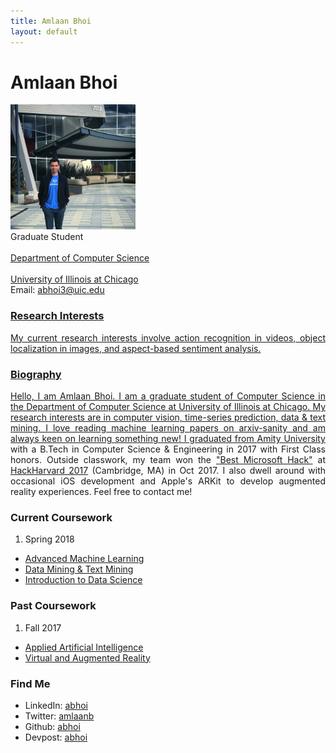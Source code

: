 ```yaml
---
title: Amlaan Bhoi
layout: default
---
```

<!--
## {{ page.title }}
<img src="/images/amlaan_2018.jpg" width="200" float="right" /><br>
Graduate Student
[Department of Computer Science](https://cs.uic.edu) \\
[University of Illinois at Chicago](https://www.uic.edu) \\
Email: [abhoi3@uic.edu](mailto://abhoi3@uic.edu)!-->

<h1>Amlaan Bhoi</h1>
<img src="/images/amlaan_2018.jpg" width="200" float="center" /> <br>
Graduate Student<br>
<br><a href="https://cs.uic.edu">Department of Computer Science</a> <br>
<br><a href="https://www.uic.edu">University of Illinois at Chicago</a> <br>
Email: <a href="mailto://abhoi3@uic.edu">abhoi3@uic.edu


### Research Interests

<p align="justify">My current research interests involve action recognition in videos, object localization in images, and aspect-based sentiment analysis.</p>

### Biography

<p align="justify">Hello, I am Amlaan Bhoi. I am a graduate student of Computer Science in the Department of Computer Science at University of Illinois at Chicago. My research interests are in computer vision, time-series prediction, data & text mining. I love reading machine learning papers on arxiv-sanity and am always keen on learning something new! I graduated from <a href="http://www.amity.edu/">Amity University</a> with a B.Tech in Computer Science & Engineering in 2017 with First Class honors. Outside classwork, my team won the <a href="https://devpost.com/software/lifeguard-io">"Best Microsoft Hack"</a> at <a href="http://hackharvard.io/">HackHarvard 2017</a> (Cambridge, MA) in Oct 2017. I also dwell around with occasional iOS development and Apple's ARKit to develop augmented reality experiences. Feel free to contact me!</p>

### Current Coursework

1. Spring 2018
- [Advanced Machine Learning](https://www.cs.uic.edu/~zhangx/teaching/CS594_Spring2018_Syllabus.pdf)
- [Data Mining & Text Mining](https://www.cs.uic.edu/~liub/teach/cs583-spring-18/cs583.html)
- [Introduction to Data Science](http://cs418.cs.uic.edu/)

### Past Coursework

1. Fall 2017
- [Applied Artificial Intelligence](https://www.cs.uic.edu/Piotr)
- [Virtual and Augmented Reality](https://www.evl.uic.edu/aej/491/)

### Find Me

- LinkedIn: [abhoi](https://www.linkedin.com/in/abhoi)
- Twitter: [amlaanb](https://www.twitter.com/amlaanb)
- Github: [abhoi](https://www.github.com/abhoi)
- Devpost: [abhoi](https://devpost.com/abhoi)

<!--
You can use HTML elements in Markdown, such as the comment element, and they won't be affected by a markdown parser. However, if you create an HTML element in your markdown file, you cannot use markdown syntax within that element's contents.
-->
